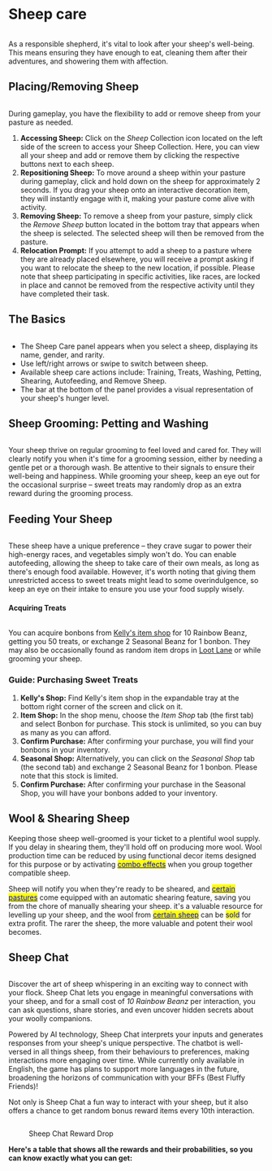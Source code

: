 # Sheep care

<figure><img src="../../.gitbook/assets/img_clothes_line_completed copy (1).jpg" alt=""><figcaption></figcaption></figure>

As a responsible shepherd, it's vital to look after your sheep's well-being. This means ensuring they have enough to eat, cleaning them after their adventures, and showering them with affection.

##

## **Placing/Removing Sheep**

<figure><img src="../../.gitbook/assets/Addandremovesheep-gif.gif" alt=""><figcaption></figcaption></figure>

During gameplay, you have the flexibility to add or remove sheep from your pasture as needed.

1. **Accessing Sheep:** Click on the _Sheep_ Collection icon located on the left side of the screen to access your Sheep Collection. Here, you can view all your sheep and add or remove them by clicking the respective buttons next to each sheep.
2. **Repositioning Sheep:** To move around a sheep within your pasture during gameplay, click and hold down on the sheep for approximately 2 seconds. If you drag your sheep onto an interactive decoration item, they will instantly engage with it, making your pasture come alive with activity.
3. **Removing Sheep:** To remove a sheep from your pasture, simply click the _Remove Sheep_ button located in the bottom tray that appears when the sheep is selected. The selected sheep will then be removed from the pasture.
4. **Relocation Prompt:** If you attempt to add a sheep to a pasture where they are already placed elsewhere, you will receive a prompt asking if you want to relocate the sheep to the new location, if possible. Please note that sheep participating in specific activities, like races, are locked in place and cannot be removed from the respective activity until they have completed their task.

##

## **The Basics**

<figure><img src="../../.gitbook/assets/Untitled (37).png" alt=""><figcaption></figcaption></figure>

* The Sheep Care panel appears when you select a sheep, displaying its name, gender, and rarity.
* Use left/right arrows or swipe to switch between sheep.
* Available sheep care actions include: Training, Treats, Washing, Petting, Shearing, Autofeeding, and Remove Sheep.
* The bar at the bottom of the panel provides a visual representation of your sheep's hunger level.

##

## Sheep Grooming: Petting and Washing

<figure><img src="../../.gitbook/assets/2024-01-29 17 24 33.png" alt=""><figcaption></figcaption></figure>



Your sheep thrive on regular grooming to feel loved and cared for. They will clearly notify you when it's time for a grooming session, either by needing a gentle pet or a thorough wash. Be attentive to their signals to ensure their well-being and happiness. While grooming your sheep, keep an eye out for the occasional surprise – sweet treats may randomly drop as an extra reward during the grooming process.

##

## Feeding Your Sheep

<figure><img src="../../.gitbook/assets/2-1questill (1).jpg" alt=""><figcaption></figcaption></figure>

These sheep have a unique preference – they crave sugar to power their high-energy races, and vegetables simply won't do. You can enable autofeeding, allowing the sheep to take care of their own meals, as long as there's enough food available. However, it's worth noting that giving them unrestricted access to sweet treats might lead to some overindulgence, so keep an eye on their intake to ensure you use your food supply wisely.



#### Acquiring Treats

<figure><img src="../../.gitbook/assets/Untitled (31) (1).png" alt=""><figcaption></figcaption></figure>

You can acquire bonbons from [Kelly's item shop](../item-shop.md) for 10 Rainbow Beanz, getting you 50 treats, or exchange 2 Seasonal Beanz for 1 bonbon. They may also be occasionally found as random item drops in [Loot Lane](../racing-barn.md) or while grooming your sheep.



### **Guide: Purchasing Sweet Treats**

1. **Kelly's Shop:** Find Kelly's item shop in the expandable tray at the bottom right corner of the screen and click on it.
2. **Item Shop:** In the shop menu, choose the _Item Shop_ tab (the first tab) and select Bonbon for purchase. This stock is unlimited, so you can buy as many as you can afford.
3. **Confirm Purchase:** After confirming your purchase, you will find your bonbons in your inventory.
4. **Seasonal Shop:** Alternatively, you can click on the _Seasonal Shop_ tab (the second tab) and exchange 2 Seasonal Beanz for 1 bonbon. Please note that this stock is limited.
5. **Confirm Purchase:** After confirming your purchase in the Seasonal Shop, you will have your bonbons added to your inventory.



## **Wool & Shearing Sheep** <a href="#wool-and-shearing" id="wool-and-shearing"></a>

Keeping those sheep well-groomed is your ticket to a plentiful wool supply. If you delay in shearing them, they'll hold off on producing more wool. Wool production time can be reduced by using functional decor items designed for this purpose or by activating [<mark style="color:blue;">combo effects</mark>](../sheep/combination-effects/) when you group together compatible sheep.



Sheep will notify you when they're ready to be sheared, and [<mark style="color:blue;">certain pastures</mark>](pastures.md) come equipped with an automatic shearing feature, saving you from the chore of manually shearing your sheep. it's a valuable resource for levelling up your sheep, and the wool from [<mark style="color:blue;">certain sheep</mark>](../../web-3.0/playing-sheepfarm-with-nfts.md) can be <mark style="color:blue;">sold</mark> for extra profit. The rarer the sheep, the more valuable and potent their wool becomes.



## Sheep Chat

<figure><img src="../../.gitbook/assets/2024-01-17 17 29 01 (1).png" alt=""><figcaption></figcaption></figure>

Discover the art of sheep whispering in an exciting way to connect with your flock. Sheep Chat lets you engage in meaningful conversations with your sheep, and for a small cost of _10 Rainbow Beanz_ per interaction, you can ask questions, share stories, and even uncover hidden secrets about your woolly companions.



Powered by AI technology, Sheep Chat interprets your inputs and generates responses from your sheep's unique perspective. The chatbot is well-versed in all things sheep, from their behaviours to preferences, making interactions more engaging over time. While currently only available in English, the game has plans to support more languages in the future, broadening the horizons of communication with your BFFs (Best Fluffy Friends)!



Not only is Sheep Chat a fun way to interact with your sheep, but it also offers a chance to get random bonus reward items every 10th interaction.

<figure><img src="../../.gitbook/assets/SheepChatandreward gif.gif" alt=""><figcaption><p>Sheep Chat Reward Drop</p></figcaption></figure>

**Here's a table that shows all the rewards and their probabilities, so you can know exactly what you can get:**

<figure><img src="../../.gitbook/assets/2024-02-06 13 41 31.png" alt=""><figcaption></figcaption></figure>
